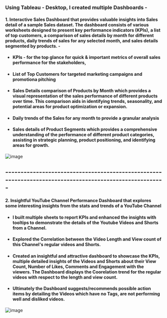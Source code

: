### Using Tableau - Desktop, I created multiple Dashboards - 
#### 1. Interactive Sales Dashboard that provides valuable insights into Sales detail of a sample Sales dataset. The dashboard consists of various worksheets designed to present key performance indicators (KPIs), a list of top customers, a comparison of sales details by month for different products, daily trends of sales for any selected month, and sales details segmented by products. -
* #### KPIs - for the top glance for quick & important metrics of overall sales performance for the stakeholders,
* #### List of Top Customers for targeted marketing campaigns and promotiona pitching
* #### Sales Details comparison of Products by Month which provides a visual representation of the sales performance of different products over time. This comparison aids in identifying trends, seasonality, and potential areas for product optimization or expansion.
* #### Daily trends of the Sales for any month to provide a granular analysis
* #### Sales details of Product Segments which provides a comprehensive understanding of the performance of different product categories, assisting in strategic planning, product positioning, and identifying areas for growth.

![image](https://github.com/ShreevaniRao/Tableau/assets/123049057/d26ef9db-26b6-4fb3-9c1a-a35f0ec41dd8)

## -------------------------------------------------------------------------------------------------------
#### 2. Insightful YouTube Channel Performance Dashboard that explores some interesting insights from the stats and trends of a YouTube Channel

* #### I built multiple sheets to report KPIs and enhanced the insights with tooltips to demonstrate the details of the Youtube Videos and Shorts from a Channel.
* #### Explored the Correlation between the Video Length and View count of this Channel's regular videos and Shorts.
* #### Created an insightful and attractive dashboard to showcase the KPIs, multiple detailed insights of the Videos and Shorts about their View Count, Number of Likes, Comments and Engagement with the viewers. The Dashboard displays the Coorelation trend for the regular videos with respect to the length and view count.
* #### Ultimately the Dashboard suggests/recommends possible action items by detailing the Videos which have no Tags, are not performing well and disliked videos.

![image](https://github.com/ShreevaniRao/Tableau/assets/123049057/6c54d370-de59-4d70-8d6f-0d11ef81c405)
